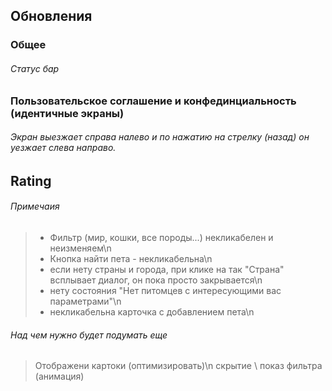 ## Обновления
### Общее
###### Статус бар
### Пользовательское соглашение и конфединциальность (идентичные экраны)
###### Экран выезжает справа налево и по нажатию на стрелку (назад) он уезжает слева направо.
## Rating
###### Примечаия
> - Фильтр (мир, кошки, все породы...) некликабелен и неизменяем\n
> - Кнопка найти пета - некликабельна\n
> - если нету страны и города, при клике на так "Страна" всплывает диалог, он пока просто закрывается\n
> - нету состояния "Нет питомцев с интересующими вас параметрами"\n
> - некликабельна карточка с добавлением пета\n
###### Над чем нужно будет подумать еще
> Отображени картоки (оптимизировать)\n
> скрытие \ показ фильтра (анимация)
